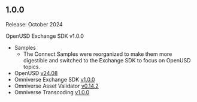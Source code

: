 1.0.0
-----
Release: October 2024

OpenUSD Exchange SDK v1.0.0

* Samples
    * The Connect Samples were reorganized to make them more digestible and switched to the Exchange SDK to focus on OpenUSD topics.
* OpenUSD [v24.08](https://github.com/PixarAnimationStudios/OpenUSD/blob/v24.08/CHANGELOG.md)
* Omniverse Exchange SDK [v1.0.0](https://docs.omniverse.nvidia.com/usd/code-docs/usd-exchange-sdk)
* Omniverse Asset Validator [v0.14.2](https://docs.omniverse.nvidia.com/kit/docs/asset-validator)
* Omniverse Transcoding [v1.0.0](https://docs.omniverse.nvidia.com/kit/docs/omni-transcoding)
